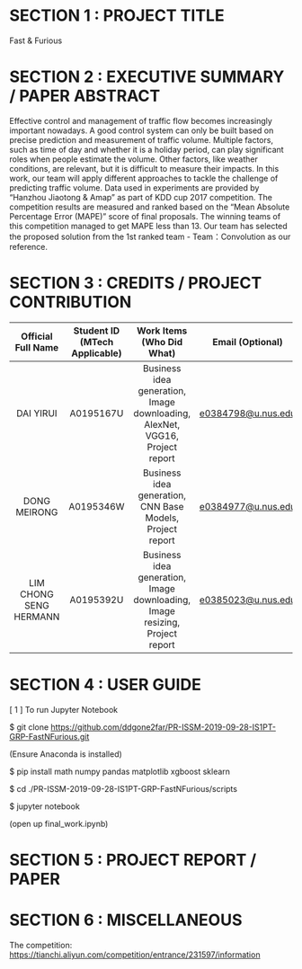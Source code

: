 # SECTION 1 : PROJECT TITLE
Fast & Furious


# SECTION 2 : EXECUTIVE SUMMARY / PAPER ABSTRACT

Effective control and management of traffic flow becomes increasingly important nowadays. A good control system can only be built based on precise prediction and measurement of  traffic volume. Multiple factors, such as time of day and whether it is a holiday period, can play significant roles when people estimate the volume. Other factors, like weather conditions, are relevant, but it is difficult to measure their impacts. In this work, our team will apply different approaches to tackle the challenge of predicting traffic volume. Data used in experiments are provided by “Hanzhou Jiaotong & Amap” as part of KDD cup 2017 competition. The competition results are measured and ranked based on the “Mean Absolute Percentage Error (MAPE)” score of final proposals. The winning teams of this competition managed to get MAPE less than 13. Our team has selected the proposed solution from the 1st ranked team - Team：Convolution as our reference.

# SECTION 3 : CREDITS / PROJECT CONTRIBUTION
| Official Full Name | Student ID (MTech Applicable)| Work Items (Who Did What) | Email (Optional) |
| :---: | :---: | :---: | :---: |
| DAI YIRUI | A0195167U | Business idea generation, Image downloading, AlexNet, VGG16, Project report | e0384798@u.nus.edu |
| DONG MEIRONG | A0195346W | Business idea generation, CNN Base Models, Project report | e0384977@u.nus.edu |
| LIM CHONG SENG HERMANN | A0195392U	| Business idea generation, Image downloading, Image resizing, Project report	| e0385023@u.nus.edu |


# SECTION 4 : USER GUIDE

[ 1 ] To run Jupyter Notebook

$ git clone https://github.com/ddgone2far/PR-ISSM-2019-09-28-IS1PT-GRP-FastNFurious.git

(Ensure Anaconda is installed)

$ pip install math numpy pandas matplotlib xgboost sklearn

$ cd ./PR-ISSM-2019-09-28-IS1PT-GRP-FastNFurious/scripts

$ jupyter notebook

(open up final_work.ipynb)

# SECTION 5 : PROJECT REPORT / PAPER



# SECTION 6 : MISCELLANEOUS

The competition: https://tianchi.aliyun.com/competition/entrance/231597/information